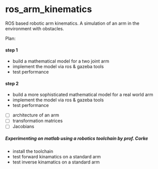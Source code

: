 # ros_arm_kinematics
ROS based robotic arm kinematics. A simulation of an arm in the environment with obstacles. 

Plan:
#### step 1
* build a mathematical model for a two joint arm
* implement the model via ros & gazeba tools
* test performance
#### step 2
* build a more sophisticated mathematical model for a real world arm
* implement the model via ros & gazeba tools
* test performance 



- [ ] architecture of an arm
- [ ] transformation matrices
- [ ] Jacobians

##### Experimenting on matlab using a robotics toolchain by prof. Corke

* install the toolchain
* test forward kinamatics on a standard arm
* test inverse kinamatics on a standard arm 

